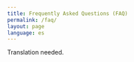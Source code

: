 ```yaml
---
title: Frequently Asked Questions (FAQ)
permalink: /faq/
layout: page
language: es
---
```


Translation needed.

